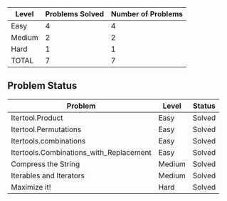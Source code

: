 |Level|Problems Solved|Number of Problems|
|-----|---------------|------------------|
|Easy|4|4|
|Medium|2|2|
|Hard|1|1|
|TOTAL|7|7|

Problem Status
---
|Problem|Level|Status|
|-------|-----|------|
|Itertool.Product|Easy|Solved|
|Itertool.Permutations|Easy|Solved|
|Itertools.combinations|Easy|Solved|
|Itertools.Combinations_with_Replacement|Easy|Solved|
|Compress the String|Medium|Solved|
|Iterables and Iterators|Medium|Solved|
|Maximize it!|Hard|Solved|
